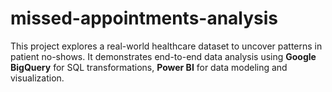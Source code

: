 # missed-appointments-analysis
This project explores a real-world healthcare dataset to uncover patterns in patient no-shows. It demonstrates end-to-end data analysis using **Google BigQuery** for SQL transformations, **Power BI** for data modeling and visualization.
